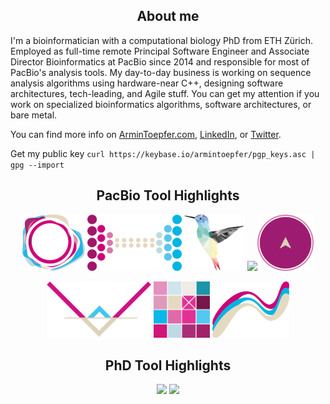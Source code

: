 <h2 align="center">About me</h2>

I'm a bioinformatician with a computational biology PhD from ETH Zürich.
Employed as full-time remote Principal Software Engineer and Associate Director Bioinformatics at PacBio since 2014 and responsible for most of PacBio's analysis tools.
My day-to-day business is working on sequence analysis algorithms using hardware-near C++, designing software architectures, tech-leading, and Agile stuff.
You can get my attention if you work on specialized bioinformatics algorithms, software architectures, or bare metal.

You can find more info on [ArminToepfer.com](https://armintoepfer.com/), [LinkedIn](https://www.linkedin.com/in/armintoepfer), or [Twitter](https://twitter.com/XLR).

Get my public key
`curl https://keybase.io/armintoepfer/pgp_keys.asc | gpg --import`

<h2 align="center">PacBio Tool Highlights</h2>
<p align="center">
<a href="https://github.com/PacificBiosciences/ccs"><img src="https://github.com/PacificBiosciences/ccs/blob/develop/docs/img/ccs2022.png" height="90px"/></a>
<a href="https://github.com/PacificBiosciences/barcoding"><img src="https://github.com/PacificBiosciences/barcoding/blob/master/docs/img/lima_2022.png" height="90px"/></a>
<a href="https://github.com/PacificBiosciences/minorseq"><img src="https://github.com/PacificBiosciences/minorseq/blob/master/doc/img/juliet_transparent.png" height="90px"/></a>
<a href="https://github.com/pacificbiosciences/isoseq3"><img src="https://github.com/PacificBiosciences/IsoSeq/blob/master/doc/img/isoseq.png" height="90px"/></a><a href="https://github.com/PacificBiosciences/pbmm2"><img src="https://github.com/PacificBiosciences/pbmm2/blob/develop/img/pbmm2.png" height="90px"/></a></p>
<p align="center">
<a href="https://github.com/PacificBiosciences/pbsv"><img src="https://github.com/PacificBiosciences/pbsv/blob/master/img/sv2.png" height="90px"/></a>
<a href="https://github.com/PacificBiosciences/pbmarkdup"><img src="https://github.com/PacificBiosciences/pbmarkdup/blob/master/img/pbmarkdup-logo.png" height="90px"/></a>
<a href="https://github.com/PacificBiosciences/harmony"><img src="https://github.com/PacificBiosciences/harmony/blob/develop/img/harmony_logo.png" height="90px"/></a>
</p>

<h2 align="center">PhD Tool Highlights</h2>
<p align="center">
<a href="https://github.com/cbg-ethz/QuasiRecomb"><img src="https://raw.githubusercontent.com/cbg-ethz/QuasiRecomb/master/QR.png" height="90px"/></a> 
<a href="https://github.com/cbg-ethz/haploclique"><img src="https://raw.githubusercontent.com/cbg-ethz/haploclique/master/haploclique_logo.png" height="90px"/></a> 
</p>
